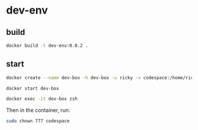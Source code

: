 # dev-env

## build

```bash
docker build -t dev-env:0.0.2 .
```

## start

```bash
docker create --name dev-box -h dev-box -u ricky -v codespace:/home/ricky/codespace -it dev-env:0.0.2 zsh

docker start dev-box

docker exec -it dev-box zsh
```

Then in the container, run:

```bash
sudo chown 777 codespace
```

